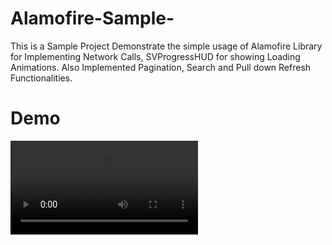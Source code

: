 # Alamofire-Sample-
This is a Sample Project Demonstrate the simple usage of Alamofire Library for Implementing Network Calls, SVProgressHUD for showing Loading Animations. Also Implemented Pagination, Search and  Pull down Refresh Functionalities.

# Demo 


![solarized dualmode](https://github.com/FaizalMalik/Alamofire-Sample-/blob/master/src/Alamofire%20Demo.mov)
